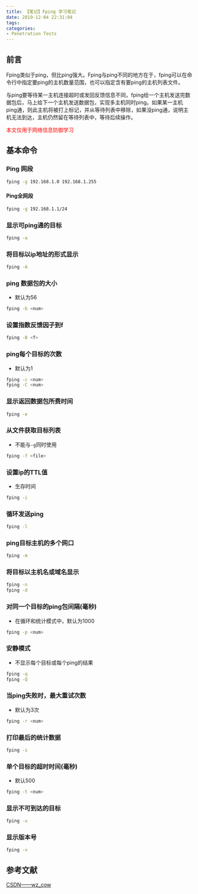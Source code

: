 ```yaml
---
title: 【笔记】Fping 学习笔记
date: 2019-12-04 22:31:04
tags:
categories:
- Penetration Tests
---
```


## 前言

Fping类似于ping，但比ping强大。Fping与ping不同的地方在于，fping可以在命令行中指定要ping的主机数量范围，也可以指定含有要ping的主机列表文件。

与ping要等待某一主机连接超时或发回反馈信息不同，fping给一个主机发送完数据包后，马上给下一个主机发送数据包，实现多主机同时ping。如果某一主机ping通，则此主机将被打上标记，并从等待列表中移除，如果没ping通，说明主机无法到达，主机仍然留在等待列表中，等待后续操作。

<font color="red">本文仅用于网络信息防御学习</font>

<!-- more -->

## 基本命令

### Ping 网段

``` bash
fping -g 192.168.1.0 192.168.1.255
```

#### Ping全网段

``` sh
fping -g 192.168.1.1/24
```

### 显示可ping通的目标

``` bash
fping -a
```

### 将目标以ip地址的形式显示

``` bash
fping -A
```

### ping 数据包的大小

- 默认为56

``` bash
fping -b <num>
```

### 设置指数反馈因子到f

``` bash
fping -B <f>
```

### ping每个目标的次数

- 默认为1

``` bash
fping -c <num>
fping -C <num>
```

### 显示返回数据包所费时间

``` bash
fping -e
```

### 从文件获取目标列表

- 不能与`-g`同时使用

``` bash
fping -f <file>
```

### 设置ip的TTL值

- 生存时间

``` bash
fping -i
```

### 循环发送ping

``` bash
fping -l
```

### ping目标主机的多个网口

``` bash
fping -m
```

### 将目标以主机名或域名显示

``` bash
fping -n
fping -d
```

### 对同一个目标的ping包间隔(毫秒) 

- 在循环和统计模式中，默认为1000

``` bash
fping -p <num>
```

### 安静模式

- 不显示每个目标或每个ping的结果

``` bash
fping -q
fping -Q
```

### 当ping失败时，最大重试次数

- 默认为3次

``` bash
fping -r <num>
```

### 打印最后的统计数据

``` bash
fping -s
```

### 单个目标的超时时间(毫秒)

- 默认500

``` bash
fping -t <num>
```

### 显示不可到达的目标

``` bash
fping -u
```

### 显示版本号

``` bash
fping -v
```

## 参考文献

[CSDN——wz_cow](https://blog.csdn.net/wz_cow/article/details/80967255)

